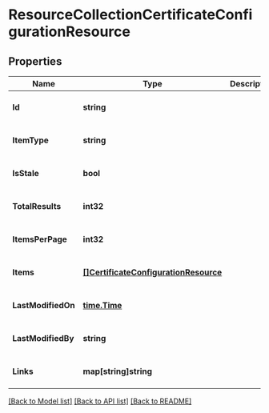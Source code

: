 # ResourceCollectionCertificateConfigurationResource

## Properties
Name | Type | Description | Notes
------------ | ------------- | ------------- | -------------
**Id** | **string** |  | [optional] [default to null]
**ItemType** | **string** |  | [optional] [default to null]
**IsStale** | **bool** |  | [optional] [default to null]
**TotalResults** | **int32** |  | [optional] [default to null]
**ItemsPerPage** | **int32** |  | [optional] [default to null]
**Items** | [**[]CertificateConfigurationResource**](CertificateConfigurationResource.md) |  | [optional] [default to null]
**LastModifiedOn** | [**time.Time**](time.Time.md) |  | [optional] [default to null]
**LastModifiedBy** | **string** |  | [optional] [default to null]
**Links** | **map[string]string** |  | [optional] [default to null]

[[Back to Model list]](../README.md#documentation-for-models) [[Back to API list]](../README.md#documentation-for-api-endpoints) [[Back to README]](../README.md)


